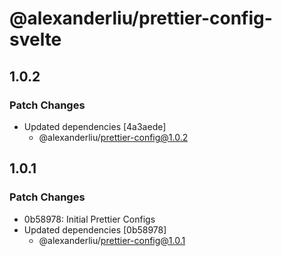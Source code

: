 # @alexanderliu/prettier-config-svelte

## 1.0.2

### Patch Changes

- Updated dependencies [4a3aede]
  - @alexanderliu/prettier-config@1.0.2

## 1.0.1

### Patch Changes

- 0b58978: Initial Prettier Configs
- Updated dependencies [0b58978]
  - @alexanderliu/prettier-config@1.0.1
